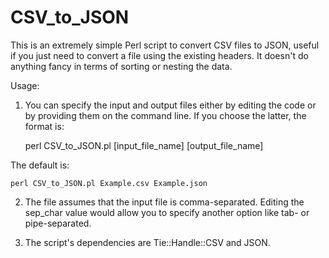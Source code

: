 CSV_to_JSON
===========

This is an extremely simple Perl script to convert CSV files to JSON, useful if you just need to convert a file using the existing headers. It doesn't do anything fancy in terms of sorting or nesting the data.

Usage:

1) You can specify the input and output files either by editing the code or by providing them on the command line. If you choose the latter, the format is:

	perl CSV_to_JSON.pl [input_file_name] [output_file_name]
	
The default is:

	perl CSV_to_JSON.pl Example.csv Example.json
	
2) The file assumes that the input file is comma-separated. Editing the sep_char value would allow you to specify another option like tab- or pipe-separated.

3) The script's dependencies are Tie::Handle::CSV and JSON.




